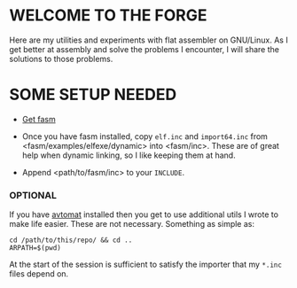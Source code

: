 # WELCOME TO THE FORGE

Here are my utilities and experiments with flat assembler on GNU/Linux. As I get better at assembly and solve the problems I encounter, I will share the solutions to those problems.

# SOME SETUP NEEDED

- [Get fasm](https://flatassembler.net/)

- Once you have fasm installed, copy `elf.inc` and `import64.inc` from <fasm/examples/elfexe/dynamic> into <fasm/inc>. These are of great help when dynamic linking, so I like keeping them at hand.

- Append <path/to/fasm/inc> to your `INCLUDE`.

### OPTIONAL

If you have [avtomat](https://github.com/Liebranca/avtomat) installed then you get to use additional utils I wrote to make life easier. These are not necessary. Something as simple as:

```
cd /path/to/this/repo/ && cd ..
ARPATH=$(pwd)

```

At the start of the session is sufficient to satisfy the importer that my `*.inc` files depend on.
